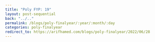 ```yaml
---
title: "Poly FYP: 19"
layout: post-sequential
back: "../.."
permalink: /blogs/poly-finalyear/:year/:month/:day
categories: poly-finalyear
redirect_to: https://arifhamed.com/blogs/poly-finalyear/2022/06/28
---
```

